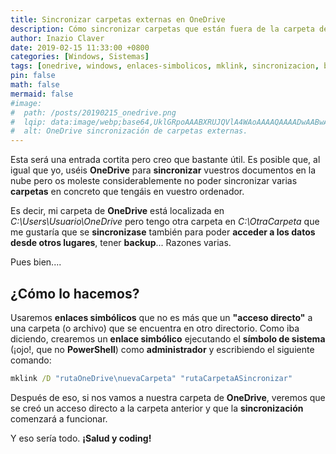 ```yaml
---
title: Sincronizar carpetas externas en OneDrive
description: Cómo sincronizar carpetas que están fuera de la carpeta de OneDrive usando enlaces simbólicos
author: Inazio Claver
date: 2019-02-15 11:33:00 +0800
categories: [Windows, Sistemas]
tags: [onedrive, windows, enlaces-simbolicos, mklink, sincronizacion, backup]
pin: false
math: false
mermaid: false
#image:
#  path: /posts/20190215_onedrive.png
#  lqip: data:image/webp;base64,UklGRpoAAABXRUJQVlA4WAoAAAAQAAAADwAABwAAQUxQSDIAAAARL0AmbZurmr57yyIiqE8oiG0bejIYEQTgqiDA9vqnsUSI6H+oAERp2HZ65qP/VIAWAFZQOCBCAAAA8AEAnQEqEAAIAAVAfCWkAALp8sF8rgRgAP7o9FDvMCkMde9PK7euH5M1m6VWoDXf2FkP3BqV0ZYbO6NA/VLIAAAA
#  alt: OneDrive sincronización de carpetas externas.
---
```


Esta será una entrada cortita pero creo que bastante útil.
Es posible que, al igual que yo, uséis **OneDrive** para **sincronizar** vuestros documentos en la nube pero os moleste considerablemente no poder sincronizar varias **carpetas** en concreto que tengáis en vuestro ordenador.


Es decir, mi carpeta de **OneDrive** está localizada en _C:\Users\Usuario\OneDrive_ pero tengo otra carpeta en _C:\OtraCarpeta_ que me gustaría que se **sincronizase** también para poder **acceder a los datos desde otros lugares**, tener **backup**... Razones varias.

Pues bien....

## ¿Cómo lo hacemos?

Usaremos **enlaces simbólicos** que no es más que un **"acceso directo"** a una carpeta (o archivo) que se encuentra en otro directorio. Como iba diciendo, crearemos un **enlace simbólico** ejecutando el **símbolo de sistema** (¡ojo!, que no **PowerShell**) como **administrador** y escribiendo el siguiente comando:

```cmd
mklink /D "rutaOneDrive\nuevaCarpeta" "rutaCarpetaASincronizar"
```

Después de eso, si nos vamos a nuestra carpeta de **OneDrive**, veremos que se creó un acceso directo a la carpeta anterior y que la **sincronización** comenzará a funcionar.

Y eso sería todo. **¡Salud y coding!**